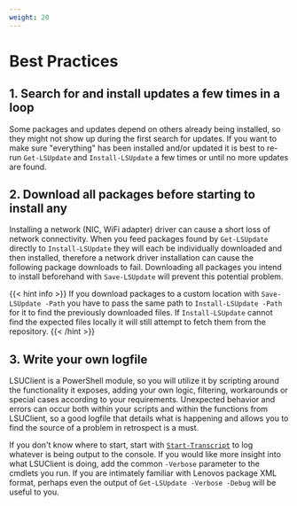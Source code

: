 ```yaml
---
weight: 20
---
```


# Best Practices

## 1. Search for and install updates a few times in a loop

Some packages and updates depend on others already being installed, so they might not show up during the first search for updates.
If you want to make sure "everything" has been installed and/or updated it is best to re-run 
`Get-LSUpdate` and `Install-LSUpdate` a few times or until no more updates are found.

## 2. Download all packages before starting to install any

Installing a network (NIC, WiFi adapter) driver can cause a short loss of network connectivity. When you feed packages found by `Get-LSUpdate` directly to `Install-LSUpdate` they will each be individually downloaded and then installed, therefore a network driver installation can cause the following package downloads to fail. Downloading all packages you intend to install beforehand with `Save-LSUpdate` will prevent this potential problem.

{{< hint info >}}
If you download packages to a custom location with `Save-LSUpdate -Path` you have to pass the same path to `Install-LSUpdate -Path` for it to find the previously downloaded files. If `Install-LSUpdate` cannot find the expected files locally it will still attempt to fetch them from the repository.
{{< /hint >}}

## 3. Write your own logfile

LSUClient is a PowerShell module, so you will utilize it by scripting around the functionality it exposes, adding your own logic, filtering,
workarounds or special cases according to your requirements. Unexpected behavior and errors can occur both within your scripts and within the
functions from LSUClient, so a good logfile that details what is happening and allows you to find the source of a problem in retrospect is a must.

If you don't know where to start, start with [`Start-Transcript`](https://docs.microsoft.com/en-us/powershell/module/microsoft.powershell.host/start-transcript?view=powershell-5.1) to log whatever is being output to the console.
If you would like more insight into what LSUClient is doing, add the common `-Verbose` parameter to the cmdlets you run.
If you are intimately familiar with Lenovos package XML format, perhaps even the output of `Get-LSUpdate -Verbose -Debug` will be useful to you.
